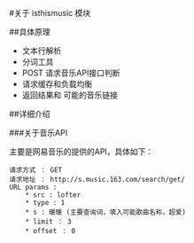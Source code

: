 #关于 isthismusic 模块

##具体原理

* 文本行解析
* 分词工具
* POST 请求音乐API接口判断
* 请求缓存和负载均衡
* 返回结果和 可能的音乐链接

##详细介绍

###关于音乐API

主要是网易音乐的提供的API，具体如下：
	
	
	请求方式 ： GET
	请求地址 ： http://s.music.163.com/search/get/
	URL params : 
		* src : lofter
		* type : 1
		* s : 暖暖 (主要查询词，填入可能歌曲名称，超爱)
		* limit ： 3
		* offset ： 0 

